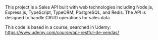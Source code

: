 This project is a Sales API built with web technologies including Node.js, Express.js, TypeScript, TypeORM, PostgreSQL, and Redis. The API is designed to handle CRUD operations for sales data.

This code is based in a course, searched in Udemy: https://www.udemy.com/course/api-restful-de-vendas/

